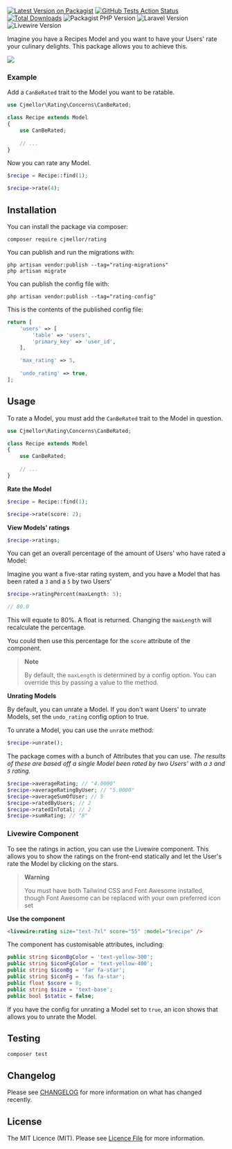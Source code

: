 [![Latest Version on Packagist](https://img.shields.io/packagist/v/cjmellor/rating?color=rgb%2856%20189%20248%29&label=release&style=for-the-badge)](https://packagist.org/packages/cjmellor/rating)
[![GitHub Tests Action Status](https://img.shields.io/github/actions/workflow/status/cjmellor/rating/run-pest.yml?branch=main&label=tests&style=for-the-badge&color=rgb%28134%20239%20128%29)](https://github.com/cjmellor/rating/actions?query=workflow%3Arun-tests+branch%3Amain)
[![Total Downloads](https://img.shields.io/packagist/dt/cjmellor/rating.svg?color=rgb%28249%20115%2022%29&style=for-the-badge)](https://packagist.org/packages/cjmellor/rating)
![Packagist PHP Version](https://img.shields.io/packagist/dependency-v/cjmellor/rating/php?color=rgb%28165%20180%20252%29&logo=php&logoColor=rgb%28165%20180%20252%29&style=for-the-badge)
![Laravel Version](https://img.shields.io/badge/laravel-^9-rgb(235%2068%2050)?style=for-the-badge&logo=laravel)
![Livewire Version](https://img.shields.io/badge/livewire-^2-rgba(251,%20112,%20169,%201)?style=for-the-badge&logo=livewire&labelColor=rgba(15,%2023,%2042,%201)&logoColor=rgba(251,%20112,%20169,%201))

Imagine you have a Recipes Model and you want to have your Users' rate your culinary delights. This package allows you to achieve this.

![](https://banners.beyondco.de/Rating.png?theme=dark&packageManager=composer+require&packageName=cjmellor%2Frating&pattern=slantedStars&style=style_2&description=Rate+your+Models&md=1&showWatermark=0&fontSize=100px&images=star&widths=400&heights=400)

### Example

Add a `CanBeRated` trait to the Model you want to be ratable.

```php
use Cjmellor\Rating\Concerns\CanBeRated;

class Recipe extends Model
{
    use CanBeRated;
    
    // ...
}
```

Now you can rate any Model.

```php
$recipe = Recipe::find(1);

$recipe->rate(4);
```

## Installation

You can install the package via composer:

```shell
composer require cjmellor/rating
```

You can publish and run the migrations with:

```shell
php artisan vendor:publish --tag="rating-migrations"
php artisan migrate
```

You can publish the config file with:

```shell
php artisan vendor:publish --tag="rating-config"
```

This is the contents of the published config file:

```php
return [
    'users' => [
        'table' => 'users',
        'primary_key' => 'user_id',
    ],

    'max_rating' => 5,
    
    'undo_rating' => true,
];
```

## Usage

To rate a Model, you must add the `CanBeRated` trait to the Model in question.

```php
use Cjmellor\Rating\Concerns\CanBeRated;

class Recipe extends Model
{
    use CanBeRated;
    
    // ...
}
```

**Rate the Model**

```php
$recipe = Recipe::find(1);

$recipe->rate(score: 2);
```

**View Models' ratings**

```php
$recipe->ratings;
```

You can get an overall percentage of the amount of Users' who have rated a Model:

Imagine you want a five-star rating system, and you have a Model that has been rated a `3` and a `5` by two Users'

```php
$recipe->ratingPercent(maxLength: 5);

// 80.0
```

This will equate to 80%. A float is returned. Changing the `maxLength` will recalculate the percentage.

You could then use this percentage for the `score` attribute of the component.

> **Note**
> 
> By default, the `maxLength` is determined by a config option. You can override this by passing a value to the method.

**Unrating Models**

By default, you can unrate a Model. If you don't want Users' to unrate Models, set the `undo_rating` config option to true.

To unrate a Model, you can use the `unrate` method:

```php
$recipe->unrate();
```

The package comes with a bunch of Attributes that you can use. _The results of these are based off a single Model been rated by two Users' with a `3` and ` 5` rating._

```php
$recipe->averageRating; // "4.0000"
$recipe->averageRatingByUser; // "5.0000"
$recipe->averageSumOfUser; // 5
$recipe->ratedByUsers; // 2
$recipe->ratedInTotal; // 2
$recipe->sumRating; // "8" 
```

### Livewire Component

To see the ratings in action, you can use the Livewire component. This allows you to show the ratings on the front-end statically and let the User's rate the Model by clicking on the stars.

> **Warning**
> 
> You must have both Tailwind CSS and Font Awesome installed, though Font Awesome can be replaced with your own preferred icon set

**Use the component**

```html
<livewire:rating size="text-7xl" score="55" :model="$recipe" />
```

The component has customisable attributes, including:

```php
public string $iconBgColor = 'text-yellow-300';
public string $iconFgColor = 'text-yellow-400';
public string $iconBg = 'far fa-star';
public string $iconFg = 'fas fa-star';
public float $score = 0;
public string $size = 'text-base';
public bool $static = false;
```

If you have the config for unrating a Model set to `true`, an icon shows that allows you to unrate the Model. 

## Testing

```shell
composer test
```

## Changelog

Please see [CHANGELOG](CHANGELOG.md) for more information on what has changed recently.

## License

The MIT Licence (MIT). Please see [Licence File](LICENSE.md) for more information.
